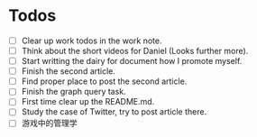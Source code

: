 # Todos

- [ ] Clear up work todos in the work note.
- [ ] Think about the short videos for Daniel (Looks further more).
- [ ] Start writting the dairy for document how I promote myself.
- [ ] Finish the second article.
- [ ] Find proper place to post the second article.
- [ ] Finish the graph query task.
- [ ] First time clear up the README.md.
- [ ] Study the case of Twitter, try to post article there.
- [ ] 游戏中的管理学